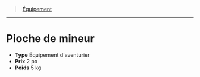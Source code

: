 ﻿---
!EquipmentItem
Type: Équipement d'aventurier
Price: 2 po
Weight: 5 kg
Id: equipment_hd.md#pioche-de-mineur
ParentLink: equipment_hd.md#Équipement
Name: Pioche de mineur
ParentName: Équipement
NameLevel: 1
Attributes: {}
---
> [Équipement](hd_equipment.md)

---

# Pioche de mineur

- **Type** Équipement d'aventurier
- **Prix** 2 po
- **Poids** 5 kg

